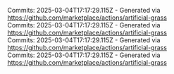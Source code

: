 Commits: 2025-03-04T17:17:29.115Z - Generated via https://github.com/marketplace/actions/artificial-grass
<br>
Commits: 2025-03-04T17:17:29.115Z - Generated via https://github.com/marketplace/actions/artificial-grass
<br>
Commits: 2025-03-04T17:17:29.115Z - Generated via https://github.com/marketplace/actions/artificial-grass
<br>
Commits: 2025-03-04T17:17:29.115Z - Generated via https://github.com/marketplace/actions/artificial-grass
<br>
